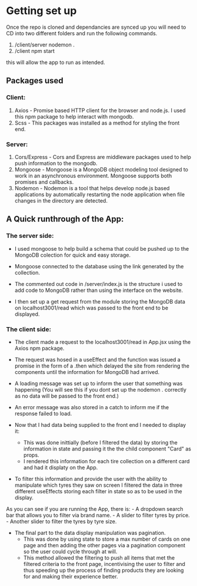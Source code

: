# Getting set up

Once the repo is cloned and dependancies are synced up you will need to CD into two different folders and run the following commands.
1. /client/server nodemon .
2. /client npm start

this will allow the app to run as intended.

## Packages used

### Client:
1. Axios - Promise based HTTP client for the browser and node.js. I used this npm package to help interact with mongodb.
2. Scss - This packages was installed as a method for styling the front end.

### Server:
1. Cors/Express    -    Cors and Express are middleware packages used to help push information to the mongodb.
2. Mongoose        -    Mongoose is a MongoDB object modeling tool designed to work in an asynchronous environment.
                     Mongoose supports both promises and callbacks.
3. Nodemon         -    Nodemon is a tool that helps develop node.js based applications by automatically restarting 
                     the node application when file changes in the directory are detected.
  

## A Quick runthrough of the App:

### The server side:
- I used mongoose to help build a schema that could be pushed up to the MongoDB colection for quick and easy storage.
- Mongoose connected to the database using the link generated by the collection.

- The commented out code in /server/index.js is the structure i used to add code to MongoDB rather than using the interface on the website.

- I then set up a get request from the module storing the MongoDB data on localhost3001/read which was passed to the front end to be displayed.

### The client side:
- The client made a request to the localhost3001/read in App.jsx using the Axios npm package. 
- The request was hosed in a useEffect and the function was issued a promise in the form of a .then which delayed the site from rendering the components until the information for MongoDB had arrived.

- A loading message was set up to inform the user that something was happening (You will see this if you dont set up the nodemon . correctly as no data will be passed to the front end.)

- An error message was also stored in a catch to inform me if the response failed to load.

- Now that I had data being supplied to the front end I needed to display it:
    - This was done inittially (before I filtered the data) by storing the information in state and passing it the the child component "Card" as props.
    - I rendered this information for each tire collection on a different card and had it displaty on the App.

- To filter this information and provide the user with the ability to manipulate which tyres they saw on screen I filtered the data in three different useEffects storing each filter in state so as to be used in the display.

As you can see if you are running the App, there is:
    - A dropdown search bar that allows you to filter via brand name.
    - A slider to filter tyres by price.
    - Another slider to filter the tyres by tyre size.

- The final part to the data display manipulation was pagination.
    - This was done by using state to store a max number of cards on one page and then adding the other pages via a pagination component so the user could cycle through at will.
    - This method allowed the filtering to push all items that met the filtered criteria to the front page, incentivising the user to filter and thus speeding up the process of finding products they are looking for and making their experience better.



